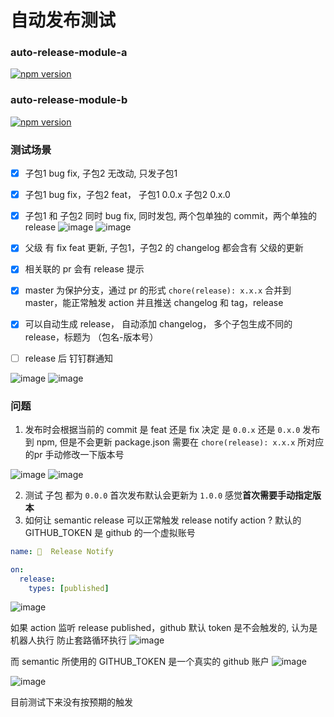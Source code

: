 # 自动发布测试

### auto-release-module-a

<a href="https://badge.fury.io/js/auto-release-module-a" title="npm">
<img src="https://img.shields.io/npm/v/auto-release-module-a.svg?style=flat-square" alt="npm version"/>
</a>

### auto-release-module-b

<a href="https://badge.fury.io/js/auto-release-module-b" title="npm">
<img src="https://img.shields.io/npm/v/auto-release-module-b.svg?style=flat-square" alt="npm version"/>
</a>

### 测试场景

- [x] 子包1 bug fix, 子包2 无改动, 只发子包1
- [x] 子包1 bug fix，子包2 feat， 子包1 0.0.x  子包2 0.x.0
- [x] 子包1 和 子包2 同时 bug fix, 同时发包, 两个包单独的 commit，两个单独的 release
![image](https://user-images.githubusercontent.com/21015895/137615464-c86ce270-5b43-463b-9a98-3bf5aa9b74be.png)
![image](https://user-images.githubusercontent.com/21015895/137615575-4d012c44-3fdf-4028-92da-e1f3c3798b01.png)


- [x] 父级 有 fix feat 更新, 子包1，子包2 的 changelog 都会含有 父级的更新
- [x] 相关联的 pr 会有 release 提示
- [x] master 为保护分支，通过 pr 的形式 `chore(release): x.x.x` 合并到 master，能正常触发 action 并且推送 changelog 和 tag，release
- [x] 可以自动生成 release， 自动添加 changelog， 多个子包生成不同的 release，标题为 （包名-版本号）
- [ ] release 后 钉钉群通知

![image](https://user-images.githubusercontent.com/21015895/137594106-2e7abba2-2b8e-4a72-8b64-5ba0722dbfdb.png)
![image](https://user-images.githubusercontent.com/21015895/137594255-b460d4a8-bf20-42c4-9c18-8686f8b52dc5.png)


### 问题

1. 发布时会根据当前的 commit 是 feat 还是 fix 决定 是 `0.0.x` 还是 `0.x.0` 发布到 npm, 但是不会更新 package.json 需要在 `chore(release): x.x.x` 所对应的pr 手动修改一下版本号

![image](https://user-images.githubusercontent.com/21015895/137594169-858c7bef-d890-4f90-bef4-1e8591982394.png)
![image](https://user-images.githubusercontent.com/21015895/137594174-97131cd7-03f6-4603-9957-49bf214f59fd.png)

2. 测试 子包 都为 `0.0.0` 首次发布默认会更新为 `1.0.0` 感觉**首次需要手动指定版本**
3. 如何让 semantic release 可以正常触发 release notify action ? 默认的 GITHUB_TOKEN 是 github 的一个虚拟账号

```yml
name: 🎉  Release Notify

on:
  release:
    types: [published]
```

![image](https://user-images.githubusercontent.com/21015895/137614074-f6dc253c-0f04-40b3-bfdd-6f6bddb08871.png)

如果 action 监听 release published，github 默认 token 是不会触发的, 认为是机器人执行 防止套路循环执行
![image](https://user-images.githubusercontent.com/21015895/137614111-81e0ec34-5c07-46b4-a1d2-6da18c222231.png)


而 semantic 所使用的 GITHUB_TOKEN 是一个真实的 github 账户
![image](https://user-images.githubusercontent.com/21015895/137614047-92fc69a2-c714-4419-bc07-a3a44394c8a6.png)

![image](https://user-images.githubusercontent.com/21015895/137614051-662556d8-f304-4786-a6a8-e3bbd712f2bf.png)

目前测试下来没有按预期的触发



